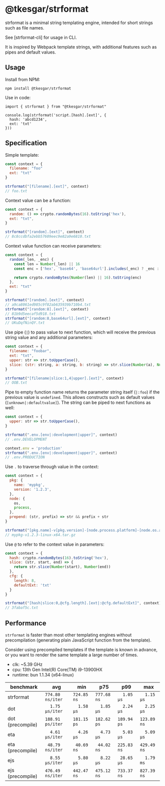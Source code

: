 # @tkesgar/strformat

strformat is a minimal string templating engine, intended for short strings such as file names.

See [strformat-cli] for usage in CLI.

It is inspired by Webpack template strings, with additional features such as pipes and default values.

## Usage

Install from NPM:

```
npm install @tkesgar/strformat
```

Use in code:

```
import { strformat } from "@tkesgar/strformat"

console.log(strformat('script.[hash].[ext]', {
  hash: 'abcd1234',
  ext: 'txt'
}))
```

## Specification

Simple template:

```js
const context = {
  filename: "foo"
  ext: "txt"
}

strformat("[filename].[ext]", context)
// foo.txt
```

Context value can be a function:

```js
const context = {
  random: () => crypto.randomBytes(16).toString('hex'),
  ext: "txt",
}

strformat("[random].[ext]", context)
// 8c8ccdbfa2ebb57609eec9e82a9e6810.txt
```

Context value function can receive parameters:

```js
const context = {
  random(_len, _enc) {
    const len = Number(_len) || 16
    const enc = ['hex', 'base64', 'base64url'].includes(_enc) ? _enc : 'hex'

    return crypto.randomBytes(Number(len) || 16).toString(enc)
  },
  ext: "txt"
}

strformat("[random].[ext]", context)
// a9ca8061ed985c9f82ab635939b710b4.txt
strformat("[random:8].[ext]", context)
// 81b9d5eecaf5d918.txt
strformat("[random:8,base64url].[ext]", context)
// UKuDqfNinQY.txt
```

Use pipe (`|`) to pass value to next function, which will receive the previous
string value and any additional parameters:

```js
const context = {
  filename: "foobar",
  ext: "txt",
  upper: str => str.toUpperCase(),
  slice: (str: string, a: string, b: string) => str.slice(Number(a), Number(b)),
}

strformat("[filename|slice:1,4|upper].[ext]", context)
// OOB.txt
```

Pipe to empty function name returns the parameter string itself (`|:foo`) if the
previous value is `undefined`. This allows constructs such as default values
(`[unknown|:defaultvalue]`). The string can be piped to next functions as well:

```js
const context = {
  upper: str => str.toUpperCase(),
}

strformat(".env.[env|:development|upper]", context)
// .env.DEVELOPMENT

context.env = 'production'
strformat(".env.[env|:development|upper]", context)
// .env.PRODUCTION
```

Use `.` to traverse through value in the context:

```js
const context = {
  pkg: {
    name: 'mypkg',
    version: '1.2.3',
  },
  node: {
    os,
    process,
  },
  prepend: (str, prefix) => str && prefix + str
}

strformat("[pkg.name]-v[pkg.version]-[node.process.platform]-[node.os.arch][compiler|:|prepend:-].tar.gz", context)
// mypkg-v1.2.3-linux-x64.tar.gz
```

Use `@` to refer to the context value in parameters:

```js
const context = {
  hash: crypto.randomBytes(16).toString('hex'),
  slice: (str, start, end) => {
    return str.slice(Number(start), Number(end))
  },
  cfg: {
    length: 8,
    defaultExt: 'txt'
  }
}

strformat("[hash|slice:0,@cfg.length].[ext|:@cfg.defaultExt]", context)
// 3fabaf5c.txt
```

## Performance

`strformat` is faster than most other templating engines without precompilation
(generating plain JavaScript function from the template).

Consider using precompiled templates if the template is known in advance, or
you want to render the same template a large number of times.

- clk: ~5.39 GHz
- cpu: 13th Gen Intel(R) Core(TM) i9-13900HX
- runtime: bun 1.1.34 (x64-linux)

| benchmark        |              avg |         min |         p75 |         p99 |         max |
| ---------------- | ---------------- | ----------- | ----------- | ----------- | ----------- |
| strformat        | `774.80 ns/iter` | `724.85 ns` | `777.68 ns` | `  1.05 µs` | `  1.15 µs` |
| dot              | `  1.75 µs/iter` | `  1.58 µs` | `  1.85 µs` | `  2.24 µs` | `  2.25 µs` |
| dot (precompile) | `188.91 ps/iter` | `181.15 ps` | `182.62 ps` | `189.94 ps` | `123.89 ns` |
| eta              | `  4.61 µs/iter` | `  4.26 µs` | `  4.73 µs` | `  5.03 µs` | `  5.09 µs` |
| eta (precompile) | ` 48.79 ns/iter` | ` 40.69 ns` | ` 44.02 ns` | `225.83 ns` | `429.49 ns` |
| ejs              | `  8.55 µs/iter` | `  5.80 µs` | `  8.22 µs` | ` 28.65 µs` | `  1.79 ms` |
| ejs (precompile) | `476.49 ns/iter` | `442.47 ns` | `475.12 ns` | `733.37 ns` | `827.39 ns` |
